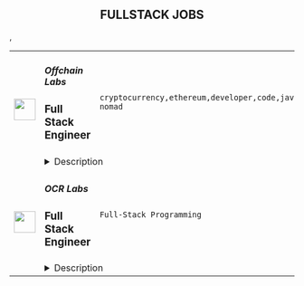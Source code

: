 <div align="center"><h2>FULLSTACK JOBS</h2></div><table><tr>
                <td width="100" height="100" rowspan="2">
                    <img src="https://remoteok.com/assets/img/jobs/d416bd292ac5d849f8455046c9415ebd1666854952.png" width="38px" height="auto">
                </td>
                <td width="300">
                    <h5>Offchain Labs</h5>
                    <h3>Full Stack Engineer</h3>
                </td>
                <td width="300">
                    <code>cryptocurrency,ethereum,developer,code,javascript,engineer,digital nomad</code>
                </td>
                <td width="200">
                <text>1 days ago</text>
                </td>
                <td width="100" rowspan="2">
                <a href="https://remoteOK.com/remote-jobs/remote-full-stack-engineer-offchain-labs-139442" align="right" target="_blank">Apply</a>
                </td>
            </tr>
            <tr>
                <td colspan="3">
                <details><summary>Description</summary>
                <div><span style="font-size:11pt;">Offchain Labs is building a suite of scaling solutions for Ethereum. This includes Arbitrum, an Optimistic Rollup, that instantly scales apps, reducing costs and increasing capacity, without sacrificing Ethereum's security. Porting contracts to Arbitrum requires no code changes or downloads since itâs compatible with existing Ethereum developer languages and tooling.</span></div><div><br></div><div>
<span style="font-size:11pt;">Our team is extremely passionate and works tirelessly to bridge the gap between what blockchain is and what blockchain can be. We strive to maintain an atmosphere that fosters innovation and new ideas through collaboration, research, and deep discussions. After raising an initial round of $</span><a href="http://3.8m/" style="font-size:11pt;" class="postings-link" rel="noopener noreferrer nofollow">3.8M</a><span style="font-size:11pt;"> in seed funding in January 2019 and a $20M series A, as well as a $100M series B in 2021, we are ready to hire additional team members that have an interest in working in the blockchain space and a knack for approaching problems in unconventional ways.</span>
</div><p></p><h4>Who you are:</h4><p></p><p></p><ul>
<li>Expert in JavaScript and TypeScript</li>
<li>Experience building complex UIs with React</li>
<li>Experience building (and/or interacting with) server-side applications</li>
<li>Excited to learn more about blockchain technology, DApps, Ethereum scaling and Arbitrum</li>
<li>Excited to work on UIs, SDKs, and developer tools related to the above (No experience yet? No problem!)</li>
<li>Possess a strong sense of ownership in your work, which drives you to find ways to do things better and faster</li>
<li>Always up-to-speed on the latest technologies</li>
<li>Constantly on the lookout for new and innovative ways to solve complex problems through rigorous experimentation</li>
<li>Your communication style is open, transparent, and direct, and you consistently work in tight collaboration with your teammates</li>
<li>Always open to feedback, new ideas, and opportunities for self-improvement</li>
<li>You look for ways to help out beyond the scope of your day-to-day work</li>
</ul><p></p><h4>What you've done:</h4><p></p><p></p><ul>
<li>Have dabbled in, educated yourself on, or are experienced working on blockchain technology</li>
<li>Eager to bring cutting-edge research to the real world and help build a platform for the next generation of cryptocurrency applications</li>
<li>Security-minded and always keeping an eye out for potential threats and vulnerabilities in your code</li>
<li>Mastered CS fundamentals, either in a formal university program or through self-learning</li>
</ul><div><span style="font-size:16px;">We understand it takes a diverse team of highly intelligent, passionate, curious, and creative people to solve the challenges involved in developing and improving Arbitrum. Our dynamic team has incredible perspectives to share, just as we know you do. We take great pride in being an equal opportunity workplace.</span></div><br/><br/>Please mention the word **HONORED** and tag RNDQuMjExLjMyLjM3 when applying to show you read the job post completely (#RNDQuMjExLjMyLjM3). This is a beta feature to avoid spam applicants. Companies can search these words to find applicants that read this and see they're human.
                </details>
                </td>
            </tr>,<tr>
                <td width="100" height="100" rowspan="2">
                    <img src="https://weworkremotely.com/assets/IsotypeV2-1ebe3dd57673f3e8d02b7490bc0faaef55d6a95d3a4aaf17298bd3ed503ae7fe.svg" width="38px" height="auto">
                </td>
                <td width="300">
                    <h5>OCR Labs</h5>
                    <h3> Full Stack Engineer</h3>
                </td>
                <td width="300">
                    <code>Full-Stack Programming</code>
                </td>
                <td width="200">
                <text>31 days ago</text>
                </td>
                <td width="100" rowspan="2">
                <a href="https://weworkremotely.com/remote-jobs/ocr-labs-full-stack-engineer-1" align="right" target="_blank">Apply</a>
                </td>
            </tr>
            <tr>
                <td colspan="3">
                <details><summary>Description</summary>
                

<p>
  <strong>Headquarters:</strong> Sydney / London / San Francisco
    <br /><strong>URL:</strong> <a href="https://ocrlabs.com">https://ocrlabs.com</a>
</p>

<div>
<strong>Full time – Remote – UK OR Australia Timezone<br></strong><br>
</div><div>Join a new team of passionate engineers and build a world-class platform to fight identity fraud at a global scale.  The technology is awesome, interesting and solves real world problems.</div><div> <br><br>
</div><div>
<strong>The Position<br></strong><br>
</div><div>We are looking to add engineers to our team with strong PHP Laravel programming experience. You should be well-versed in MVC pattern and SQL database with a working knowledge of HTML, JavaScript, and CSS.  The role would include:</div><div>
<br>·        Building new product features for both our customers and our product teams<br><br>
</div><div>·        Work closely with product managers, designers, frontend engineers, and ops in order to create innovative and usable solutions</div><div>
<br>·        Maintain, refactor and improve our application’s code base.<br><br>
</div><div><br></div><div><strong>Needed qualifications</strong></div><div>
<br>Whilst technical competence is critical, we place great emphasis on passion, communication, and collaboration across the business. </div><div>
<br>·        You have minimum 3-5 years of commercial back-end development experience with PHP Laravel.<br><br>
</div><div>·        Minimum 3 years working with complex web applications.<br><br>
</div><div>·        Proficient in PHP.<br><br>
</div><div>·        You have an In-depth understanding of Laravel, and relevant concepts<br><br>
</div><div>·        Exposure to writing unit, integration and E2E tests<br><br>
</div><div>·        Strong English written and verbal skills</div><div>
<br>·        Experience using docker, Git and CI/CD<br><br>
</div><div><br></div><div><strong>Nice to haves…</strong></div><div>
<br>·        Working on a SaaS product (B2B)</div><div>
<br>·        Experience with Typescript or Rust</div><div>
<br>·        Experience working in a Fintech company</div><div>
<br>·        Cloud-based or serverless architectures</div><div>
<br>·        Any AWS technologies<br><br>
</div><div><br></div><div>
<strong>About us <br></strong><br>
</div><div>OCR Labs is an identity verification software company that has developed world leading digital identity verification technology. Our technology eliminates identity fraud and makes sure people are who they say they are.</div><div> </div><div>We’ve built everything from the ground up and have a broad range of top customers across banking, telecommunications, government and more. We are growing very fast and scaling internationally.</div><div> </div><div>The successful candidate can be based remotely but will either report to the Product Owner in United Kingdom or Australia depending on the timezone that works for you.  The position is full time.  You’ll need to have good written and spoken English. </div><div>
<br>Watch our brand video: https://youtu.be/CwBrBOr0ri4<br><br>
</div><h1>Instructions on how to apply </h1><div>Send an email through to devjobs@ocrlabs.com with “Developing is fun” in the title. <br><br>Write a few lines about you and attach your resume.</div><div>
<br>Add any link you think will help us assess your soft and hard skills. If you peak our interest, we’ll set up an interview and go from there!</div><div>
<br> <br><br>
</div><div>
<br><br>
</div>

<p><strong>To apply:</strong> <a href="https://weworkremotely.com/remote-jobs/ocr-labs-full-stack-engineer-1">https://weworkremotely.com/remote-jobs/ocr-labs-full-stack-engineer-1</a></p>

                </details>
                </td>
            </tr></table>